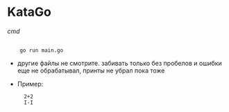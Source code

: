 # KataGo
_cmd_
##
        go run main.go

- другие файлы не смотрите. забивать только без пробелов и ошибки еще не обрабатывал, принты не убрал пока тоже

- Пример:

        2+2
        I-I


